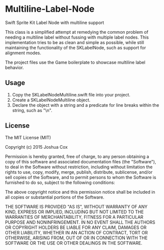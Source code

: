 # Multiline-Label-Node
Swift Sprite Kit Label Node with multiline support

This class is a simplified attempt at remedying the common problem of needing a multiline label without fussing with multiple label nodes.
This implementation tries to be as clean and simple as possible, while still maintaining the functionality of the SKLabelNode, such as support for alignment modes.

The project files use the Game boilerplate to showcase multiline label behavior.

## Usage
1. Copy the SKLabelNodeMultiline.swift file into your project.
2. Create a SKLabelNodeMultiline object.
3. Declare the object with a string and a predicate for line breaks within the string, such as "\n".

## License

The MIT License (MIT)

Copyright (c) 2015 Joshua Cox

Permission is hereby granted, free of charge, to any person obtaining a copy
of this software and associated documentation files (the "Software"), to deal
in the Software without restriction, including without limitation the rights
to use, copy, modify, merge, publish, distribute, sublicense, and/or sell
copies of the Software, and to permit persons to whom the Software is
furnished to do so, subject to the following conditions:

The above copyright notice and this permission notice shall be included in
all copies or substantial portions of the Software.

THE SOFTWARE IS PROVIDED "AS IS", WITHOUT WARRANTY OF ANY KIND, EXPRESS OR
IMPLIED, INCLUDING BUT NOT LIMITED TO THE WARRANTIES OF MERCHANTABILITY,
FITNESS FOR A PARTICULAR PURPOSE AND NONINFRINGEMENT. IN NO EVENT SHALL THE
AUTHORS OR COPYRIGHT HOLDERS BE LIABLE FOR ANY CLAIM, DAMAGES OR OTHER
LIABILITY, WHETHER IN AN ACTION OF CONTRACT, TORT OR OTHERWISE, ARISING FROM,
OUT OF OR IN CONNECTION WITH THE SOFTWARE OR THE USE OR OTHER DEALINGS IN
THE SOFTWARE.
